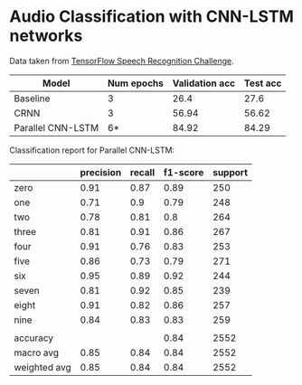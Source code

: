 # Audio Classification with CNN-LSTM networks

Data taken from [TensorFlow Speech Recognition Challenge](https:\\\\www.kaggle.com\\competitions\\tensorflow-speech-recognition-challenge\\overview).

| Model             | Num epochs | Validation acc | Test acc |
| ----------------- | ---------- | -------------- | -------- |
| Baseline          | 3          | 26.4           | 27.6     |
| CRNN              | 3          | 56.94          | 56.62    |
| Parallel CNN-LSTM | 6\*        | 84.92          | 84.29    |

Classification report for Parallel CNN-LSTM:

|              | precision | recall | f1-score | support |
| ------------ | --------- | ------ | -------- | ------- |
| zero         | 0.91      | 0.87   | 0.89     | 250     |
| one          | 0.71      | 0.9    | 0.79     | 248     |
| two          | 0.78      | 0.81   | 0.8      | 264     |
| three        | 0.81      | 0.91   | 0.86     | 267     |
| four         | 0.91      | 0.76   | 0.83     | 253     |
| five         | 0.86      | 0.73   | 0.79     | 271     |
| six          | 0.95      | 0.89   | 0.92     | 244     |
| seven        | 0.81      | 0.92   | 0.85     | 239     |
| eight        | 0.91      | 0.82   | 0.86     | 257     |
| nine         | 0.84      | 0.83   | 0.83     | 259     |
|              |           |        |          |         |
| accuracy     |           |        | 0.84     | 2552    |
| macro avg    | 0.85      | 0.84   | 0.84     | 2552    |
| weighted avg | 0.85      | 0.84   | 0.84     | 2552    |
